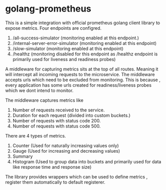 # golang-prometheus

This is a simple integration with official prometheus golang client library to expose metrics.
Four endpoints are configred.

1. /all-success-simulator  (monitoring enabled at this endpoint.)
2. /internal-server-error-simulator (monitoring enabled at this endpoint)
3. /slow-simulator (monitoring enabled at this endpoint)
4. /healthz (monitoring disabled for this endpoint as /healthz endpoint is primarily used for liveness and readiness probes)

A middleware for capturing metrics sits at the top of all routes. Meaning it will intercept all incoming requests to the microservice.
The middleware accepts urls which need to be excluded from monitoring.
This is because , every application has some urls created for readiness/liveness probes which we dont intend to monitor.

The middleware captures metrics like
1. Number of requests received to the service.
2. Duration for each request (divided into custom buckets.)
3. Number of requests with status code 200.
4. Number of requests with status code 500.

There are 4 types of metrics.
1. Counter  (Used for naturally increasing values only)
2. Gauge   (Used for increasing and decreasing values)
3. Summary
4. Histogram  (Used to group data into buckets and primarily used for data like response time and response size)

The library provides wrappers which can be used to define metrics , register them automatically to default registerer.
